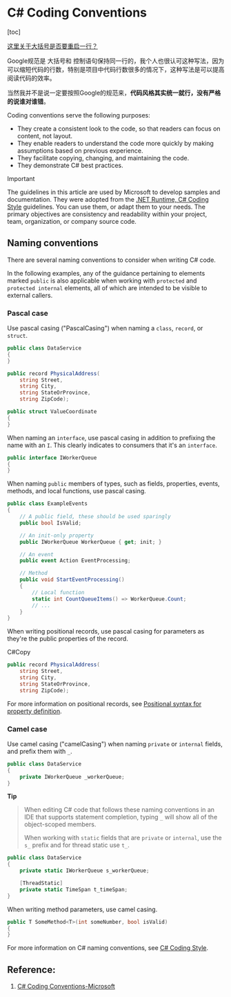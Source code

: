 # C# Coding Conventions



[toc]

[这里关于大括号是否要重启一行？](https://programmercarl.com/%E5%89%8D%E5%BA%8F/%E4%BB%A3%E7%A0%81%E9%A3%8E%E6%A0%BC.html#%E4%BB%A3%E7%A0%81%E8%A7%84%E8%8C%83)

Google规范是 大括号和 控制语句保持同一行的，我个人也很认可这种写法，因为可以缩短代码的行数，特别是项目中代码行数很多的情况下，这种写法是可以提高阅读代码的效率。

当然我并不是说一定要按照Google的规范来，**代码风格其实统一就行，没有严格的说谁对谁错**。



Coding conventions serve the following purposes:

- They create a consistent look to the code, so that readers can focus on content, not layout.
- They enable readers to understand the code more quickly by making assumptions based on previous experience.
- They facilitate copying, changing, and maintaining the code.
- They demonstrate C# best practices.

 Important

The guidelines in this article are used by Microsoft to develop samples and documentation. They were adopted from the [.NET Runtime, C# Coding Style](https://github.com/dotnet/runtime/blob/main/docs/coding-guidelines/coding-style.md) guidelines. You can use them, or adapt them to your needs. The primary objectives are consistency and readability within your project, team, organization, or company source code.



## Naming conventions

There are several naming conventions to consider when writing C# code.

In the following examples, any of the guidance pertaining to elements marked `public` is also applicable when working with `protected` and `protected internal` elements, all of which are intended to be visible to external callers.



### Pascal case

Use pascal casing ("PascalCasing") when naming a `class`, `record`, or `struct`.



```csharp
public class DataService
{
}
```



```csharp
public record PhysicalAddress(
    string Street,
    string City,
    string StateOrProvince,
    string ZipCode);
```



```csharp
public struct ValueCoordinate
{
}
```

When naming an `interface`, use pascal casing in addition to prefixing the name with an `I`. This clearly indicates to consumers that it's an `interface`.



```csharp
public interface IWorkerQueue
{
}
```

When naming `public` members of types, such as fields, properties, events, methods, and local functions, use pascal casing.



```csharp
public class ExampleEvents
{
    // A public field, these should be used sparingly
    public bool IsValid;

    // An init-only property
    public IWorkerQueue WorkerQueue { get; init; }

    // An event
    public event Action EventProcessing;

    // Method
    public void StartEventProcessing()
    {
        // Local function
        static int CountQueueItems() => WorkerQueue.Count;
        // ...
    }
}
```

When writing positional records, use pascal casing for parameters as they're the public properties of the record.

C#Copy

```csharp
public record PhysicalAddress(
    string Street,
    string City,
    string StateOrProvince,
    string ZipCode);
```

For more information on positional records, see [Positional syntax for property definition](https://docs.microsoft.com/en-us/dotnet/csharp/language-reference/builtin-types/record#positional-syntax-for-property-definition).

### Camel case

Use camel casing ("camelCasing") when naming `private` or `internal` fields, and prefix them with `_`.



```csharp
public class DataService
{
    private IWorkerQueue _workerQueue;
}
```

 **Tip**

> When editing C# code that follows these naming conventions in an IDE that supports statement completion, typing `_` will show all of the object-scoped members.
>
> When working with `static` fields that are `private` or `internal`, use the `s_` prefix and for thread static use `t_`.



```csharp
public class DataService
{
    private static IWorkerQueue s_workerQueue;

    [ThreadStatic]
    private static TimeSpan t_timeSpan;
}
```

When writing method parameters, use camel casing.

```csharp
public T SomeMethod<T>(int someNumber, bool isValid)
{
}
```

For more information on C# naming conventions, see [C# Coding Style](https://github.com/dotnet/runtime/blob/main/docs/coding-guidelines/coding-style.md).





## Reference:

1. [C# Coding Conventions-Microsoft](https://docs.microsoft.com/en-us/dotnet/csharp/fundamentals/coding-style/coding-conventions)